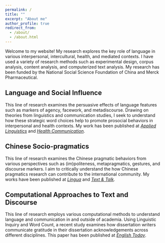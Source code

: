 ```yaml
---
permalink: /
title: ""
excerpt: "About me"
author_profile: true
redirect_from: 
  - /about/
  - /about.html
---
```


Welcome to my website! My research explores the key role of language in various interpersonal, intercultural, health, and mediated contexts. I have used a variety of research methods such as experimental design, corpus analysis, content analysis, and computerized text analysis. My research has been funded by the National Social Science Foundation of China and Merck Pharmaceutical.


Language and Social Influence
-----

This line of research examines the persuasive effects of language features such as markers of agency, facework, and metadiscourse. Drawing on theories from linguistics and communication studies, I seek to understand how these strategic word choices help to promote prosocial behaviors in interpersonal and health contexts. My work has been published at [_Applied Linguistics_](https://jamesmianjia.github.io/files/Jia_2022_AL.pdf) and [_Health Communication_](https://jamesmianjia.github.io/files/Zhang_Jia_McGlone_HC.pdf).

Chinese Socio-pragmatics
-----

This line of research examines the Chinese pragmatic behaviors from various perspectives such as (im)politeness, metapragmatics, gestures, and discourse markers. I aim to critically understand the how Chinese pragmatics research can contribute to the international community. My works have been published at [_Lingua_](https://jamesmianjia.github.io/files/Jia_Yang_2021_Lingua.pdf) and [_Text & Talk_](https://jamesmianjia.github.io/files/Jia_Yao_2022_TT.pdf).


Computational Approaches to Text and Discourse
-----

This line of research employs various computational methods to understand language and communication in and outside of academia. Using Linguistic Inquiry and Word Count, a recent study examines how dissertation writers communicate gratitude in their dissertation acknowledgements across different disciplines. 
This paper has been published at [_English Today_](https://jamesmianjia.github.io/files/Jia_An_ET.pdf).
